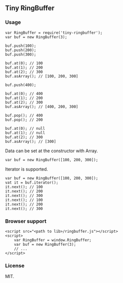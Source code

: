 ## Tiny RingBuffer

### Usage

    var RingBuffer = require('tiny-ringbuffer');
    var buf = new RingBuffer(3);
    
    buf.push(100);
    buf.push(200);
    buf.push(300);
    
    buf.at(0); // 100
    buf.at(1); // 200
    buf.at(2); // 300
    buf.asArray(); // [100, 200, 300]
    
    buf.push(400);
    
    buf.at(0); // 400
    buf.at(1); // 200
    buf.at(2); // 300
    buf.asArray(); // [400, 200, 300]
    
    buf.pop(); // 400
    buf.pop(); // 200
   
    buf.at(0); // null
    buf.at(1); // null
    buf.at(2); // 300
    buf.asArray(); // [300]

Data can be set at the constructor with Array.
    
    var buf = new RingBuffer([100, 200, 300]);

Iterator is supported.

    var buf = new RingBuffer([100, 200, 300]);
    vat it = buf.iterator();
    it.next(); // 100
    it.next(); // 200
    it.next(); // 300
    it.next(); // 100
    it.next(); // 200
    it.next(); // 300

### Browser support

    <script src="<path to lib>/ringbuffer.js"></script>
    <script>
        var RingBuffer = window.RingBuffer;
        var buf = new RingBuffer(3);
        // ...
    </script>

### License

MIT.